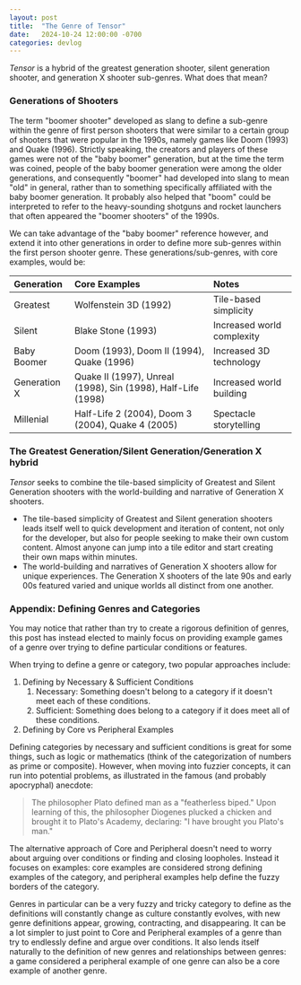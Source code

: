 ```yaml
---
layout: post
title:  "The Genre of Tensor"
date:   2024-10-24 12:00:00 -0700
categories: devlog
---
```


*Tensor* is a hybrid of the greatest generation shooter, silent generation shooter, and generation X shooter sub-genres. What does that mean?

### Generations of Shooters

The term "boomer shooter" developed as slang to define a sub-genre within the genre of first person shooters that were similar to a certain group of shooters that were popular in the 1990s, namely games like Doom (1993) and Quake (1996). Strictly speaking, the creators and players of these games were not of the "baby boomer" generation, but at the time the term was coined, people of the baby boomer generation were among the older generations, and consequently "boomer" had developed into slang to mean "old" in general, rather than to something specifically affiliated with the baby boomer generation. It probably also helped that "boom" could be interpreted to refer to the heavy-sounding shotguns and rocket launchers that often appeared the "boomer shooters" of the 1990s.

We can take advantage of the "baby boomer" reference however, and extend it into other generations in order to define more sub-genres within the first person shooter genre. These generations/sub-genres, with core examples, would be:

| Generation          | Core Examples                                                | Notes                      |
|:--------------------|:-------------------------------------------------------------|:---------------------------|
| Greatest            | Wolfenstein 3D (1992)                                        | Tile-based simplicity      |
| Silent              | Blake Stone (1993)                                           | Increased world complexity |
| Baby Boomer         | Doom (1993), Doom II (1994), Quake (1996)                    | Increased 3D technology    |
| Generation X        | Quake II (1997), Unreal (1998), Sin (1998), Half-Life (1998) | Increased world building   |
| Millenial           | Half-Life 2 (2004), Doom 3 (2004), Quake 4 (2005)            | Spectacle storytelling     |

### The Greatest Generation/Silent Generation/Generation X hybrid

*Tensor* seeks to combine the tile-based simplicity of Greatest and Silent Generation shooters with the world-building and narrative of Generation X shooters.
- The tile-based simplicity of Greatest and Silent generation shooters leads itself well to quick development and iteration of content, not only for the developer, but also for people seeking to make their own custom content. Almost anyone can jump into a tile editor and start creating their own maps within minutes.
- The world-building and narratives of Generation X shooters allow for unique experiences. The Generation X shooters of the late 90s and early 00s featured varied and unique worlds all distinct from one another.

### Appendix: Defining Genres and Categories

You may notice that rather than try to create a rigorous definition of genres, this post has instead elected to mainly focus on providing example games of a genre over trying to define particular conditions or features.

When trying to define a genre or category, two popular approaches include:
1. Defining by Necessary & Sufficient Conditions
    1. Necessary: Something doesn't belong to a category if it doesn't meet each of these conditions.
    2. Sufficient: Something does belong to a category if it does meet all of these conditions.
2. Defining by Core vs Peripheral Examples

Defining categories by necessary and sufficient conditions is great for some things, such as logic or mathematics (think of the categorization of numbers as prime or composite). However, when moving into fuzzier concepts, it can run into potential problems, as illustrated in the famous (and probably apocryphal) anecdote:

> The philosopher Plato defined man as a "featherless biped." Upon learning of this, the philosopher Diogenes plucked a chicken and brought it to Plato's Academy, declaring: "I have brought you Plato's man."

The alternative approach of Core and Peripheral doesn't need to worry about arguing over conditions or finding and closing loopholes. Instead it focuses on examples: core examples are considered strong defining examples of the category, and peripheral examples help define the fuzzy borders of the category.

Genres in particular can be a very fuzzy and tricky category to define as the definitions will constantly change as culture constantly evolves, with new genre definitions appear, growing, contracting, and disappearing. It can be a lot simpler to just point to Core and Peripheral examples of a genre than try to endlessly define and argue over conditions. It also lends itself naturally to the definition of new genres and relationships between genres: a game considered a peripheral example of one genre can also be a core example of another genre.